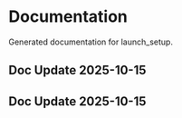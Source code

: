 # Documentation

Generated documentation for launch_setup.

## Doc Update 2025-10-15

## Doc Update 2025-10-15
